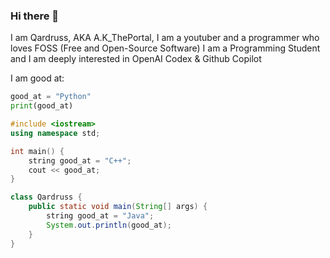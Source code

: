 ### Hi there 👋

I am Qardruss, AKA A.K_ThePortal, I am a youtuber and a programmer who loves FOSS (Free and Open-Source Software)
I am a Programming Student and I am deeply interested in OpenAI Codex & Github Copilot

  I am good at:
  
  ```python
  good_at = "Python"
  print(good_at)
  ```
  ```cpp
  #include <iostream>
  using namespace std;
  
  int main() {
      string good_at = "C++";
      cout << good_at;
  }
  ```
  ```java
  class Qardruss {
      public static void main(String[] args) {
          string good_at = "Java";
          System.out.println(good_at);
      }
  }
  ```
